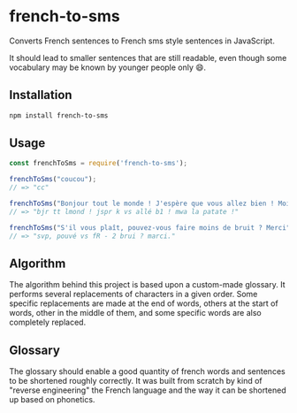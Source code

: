# french-to-sms

Converts French sentences to French sms style sentences in JavaScript.

It should lead to smaller sentences that are still readable, even though some vocabulary may be known by younger people only 😄.

## Installation

```bash
npm install french-to-sms
```

## Usage

```javascript
const frenchToSms = require('french-to-sms');

frenchToSms("coucou");
// => "cc"

frenchToSms("Bonjour tout le monde ! J'espère que vous allez bien ! Moi la patate !");
// => "bjr tt lmond ! jspr k vs allé b1 ! mwa la patate !"

frenchToSms("S'il vous plaît, pouvez-vous faire moins de bruit ? Merci");
// => "svp, pouvé vs fR - 2 brui ? marci."
```


## Algorithm

The algorithm behind this project is based upon a custom-made glossary. It performs several replacements of characters in a given order. Some specific replacements are made at the end of words, others at the start of words, other in the middle of them, and some specific words are also completely replaced.


## Glossary

The glossary should enable a good quantity of french words and sentences to be shortened roughly correctly.
It was built from scratch by kind of "reverse engineering" the French language and the way it can be shortened up based on phonetics.
